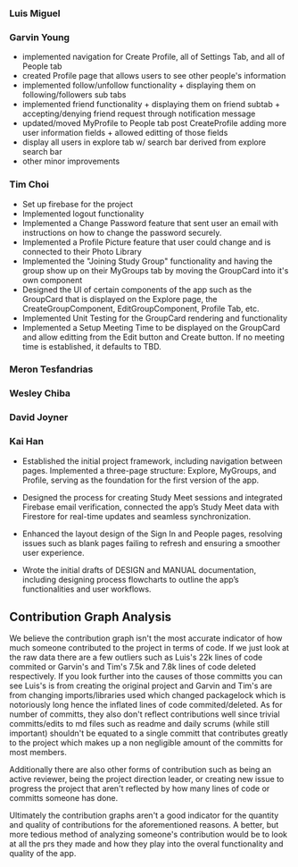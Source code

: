 ### Luis Miguel ###


### Garvin Young ###

- implemented navigation for Create Profile, all of Settings Tab, and all of People tab
- created Profile page that allows users to see other people's information
- implemented follow/unfollow functionality + displaying them on following/followers sub tabs
- implemented friend functionality + displaying them on friend subtab + accepting/denying friend request through notification message
- updated/moved MyProfile to People tab post CreateProfile adding more user information fields + allowed editting of those fields
- display all users in explore tab w/ search bar derived from explore search bar
- other minor improvements

### Tim Choi ###

- Set up firebase for the project
- Implemented logout functionality
- Implemented a Change Password feature that sent user an email with instructions on how to change the password securely.
- Implemented a Profile Picture feature that user could change and is connected to their Photo Library
- Implemented the "Joining Study Group" functionality and having the group show up on their MyGroups tab by moving the GroupCard into it's own component
- Designed the UI of certain components of the app such as the GroupCard that is displayed on the Explore page, the CreateGroupComponent, EditGroupComponent, Profile Tab, etc.
- Implemented Unit Testing for the GroupCard rendering and functionality
- Implemented a Setup Meeting Time to be displayed on the GroupCard and allow editting from the Edit button and Create button. If no meeting time is established, it defaults to TBD.

### Meron Tesfandrias ###


### Wesley Chiba ###


### David Joyner ###


### Kai Han ###

- Established the initial project framework, including navigation between pages. Implemented a three-page structure: Explore, MyGroups, and Profile, serving as the foundation for the first version of the app.

- Designed the process for creating Study Meet sessions and integrated Firebase email verification, connected the app’s Study Meet data with Firestore for real-time updates and seamless synchronization.

- Enhanced the layout design of the Sign In and People pages, resolving issues such as blank pages failing to refresh and ensuring a smoother user experience.

- Wrote the initial drafts of DESIGN and MANUAL documentation, including designing process flowcharts to outline the app’s functionalities and user workflows.

## Contribution Graph Analysis ##

We believe the contribution graph isn't the most accurate indicator of how much someone contributed to the project in terms of code. If we just look at the raw data there are a few outliers such as Luis's 22k lines of code commited or Garvin's and Tim's 7.5k and 7.8k lines of code deleted respectively. If you look further into the causes of those committs you can see Luis's is from creating the original project and Garvin and Tim's are from changing imports/libraries used which changed packagelock which is notoriously long hence the inflated lines of code commited/deleted. As for number of committs, they also don't reflect contributions well since trivial committs/edits to md files such as readme and daily scrums (while still important) shouldn't be equated to a single committ that contributes greatly to the project which makes up a non negligible amount of the committs for most members.

Additionally there are also other forms of contribution such as being an active reviewer, being the project direction leader, or creating new issue to progress the project that aren't reflected by how many lines of code or committs someone has done.

Ultimately the contribution graphs aren't a good indicator for the quantity and quality of contributions for the aforementioned reasons. A better, but more tedious method of analyzing someone's contribution would be to look at all the prs they made and how they play into the overal functionality and quality of the app.
